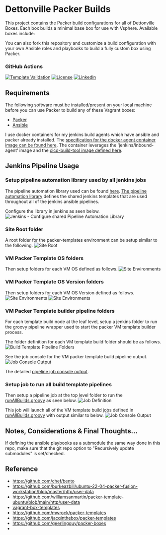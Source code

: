 # Dettonville Packer Builds

This project contains the Packer build configurations for all of Dettonville Boxes. Each box builds a minimal base box for use with Vsphere. Available boxes include:

You can also fork this repository and customize a build configuration with your own Ansible roles and playbooks to build a fully custom box using Packer. 

### GitHub Actions

[![Template Validation](https://github.com/lj020326/packer-templates/actions/workflows/main.yml/badge.svg)](https://github.com/lj020326/packer-templates/actions/workflows/main.yml)
[![License](https://img.shields.io/badge/license-GPLv3-brightgreen.svg?style=flat)](LICENSE)
[![Linkedin](https://img.shields.io/badge/LinkedIn-0077B5?style=for-the-badge&logo=linkedin&logoColor=white)](https://www.linkedin.com/in/leejjohnson/)

## Requirements

The following software must be installed/present on your local machine before you can use Packer to build any of these Vagrant boxes:

  - [Packer](http://www.packer.io/)
  - [Ansible](https://docs.ansible.com/ansible/latest/installation_guide/intro_installation.html)

I use docker containers for my jenkins build agents which have ansible and packer already installed.
The [specification for the docker agent container image can be found here](https://github.com/lj020326/jenkins-docker-agent/blob/master/image/jenkins-cicd-agent/Dockerfile).
The container leverages the 'jenkins/inbound-agent' image and the [cicd-build-tool image defined here](https://github.com/lj020326/jenkins-docker-agent/blob/master/image/cicd-build-tools/Dockerfile). 

## Jenkins Pipeline Usage

### Setup pipeline automation library used by all jenkins jobs
The pipeline automation library used can be found [here](https://github.com/lj020326/pipeline-automation-lib).
[The pipeline automation library](https://github.com/lj020326/pipeline-automation-lib) defines the shared jenkins templates that are used throughout all of the jenkins ansible pipelines.  

Configure the library in jenkins as seen below.
![Jenkins - Configure shared Pipeline Automation Library](./docs/screenshots/packer-templates-00-pipeline-library.png)


### Site Root folder

A root folder for the packer-templates environment can be setup similar to the following.
![Site Root](./docs/screenshots/packer-templates-0-toplevel.png)

### VM Packer Template OS folders

Then setup folders for each VM OS defined as follows.
![Site Environments](./docs/screenshots/packer-templates-1a-os.png)


### VM Packer Template OS Version folders

Then setup folders for each VM OS Version defined as follows.
![Site Environments](./docs/screenshots/packer-templates-1a-os-versions.png)
![Site Environments](./docs/screenshots/packer-templates-1a-os-version-builds.png)

### VM Packer Template builder pipeline folders

For each template build node at the leaf level, setup a jenkins folder to run the groovy pipeline wrapper used to start the packer VM template builder process.

The folder definition for each VM template build folder should be as follows.
![Build Template Pipeline Folders](./docs/screenshots/packer-templates-1a-template-build-wrapper.png)

See the job console for the VM packer template build pipeline output.
![Job Console Output](./docs/screenshots/packer-templates-1a-template-build-output.png)

The detailed [pipeline job console output](./docs/jenkins-consoleText-packer-build-ubuntu-log.md).

### Setup job to run all build template pipelines

Then setup a pipeline job at the top level folder to run the [runAllBuilds.groovy](./runAllBuilds.groovy) as seen below.
![Job Definition](./docs/screenshots/packer-templates-2a-run-all-builds-config.png)

This job will launch all of the VM template build jobs defined in [runAllBuilds.groovy](./runAllBuilds.groovy) with output similar to below.
![Job Console Output](./docs/screenshots/packer-templates-2b-run-all-builds-output.png)

## Notes, Considerations & Final Thoughts...

If defining the ansible playbooks as a submodule the same way done in this repo, make sure that the git repo option to "Recursively update submodules" is set/checked.

## Reference

* https://github.com/chef/bento
* https://github.com/burkeazbill/ubuntu-22-04-packer-fusion-workstation/blob/master/http/user-data
* https://github.com/williamsanmartin/packer-template-ubuntu/blob/main/http/user-data
* [vagrant-box-templates](https://github.com/mrlesmithjr/vagrant-box-templates)
* https://github.com/mwrock/packer-templates
* https://github.com/jacqinthebox/packer-templates
* https://github.com/geerlingguy/packer-boxes
* 